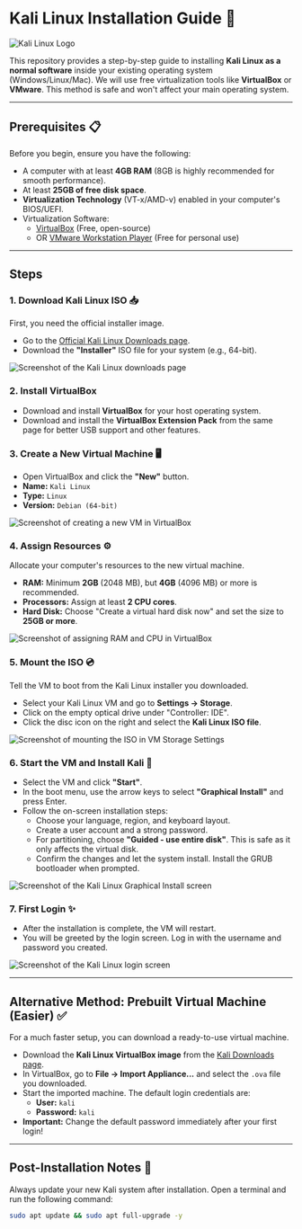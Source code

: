 # Kali Linux Installation Guide 🐧

![Kali Linux Logo](./images/kali_banner.png)

This repository provides a step-by-step guide to installing **Kali Linux as a normal software** inside your existing operating system (Windows/Linux/Mac). We will use free virtualization tools like **VirtualBox** or **VMware**. This method is safe and won't affect your main operating system.

---

## Prerequisites 📋

Before you begin, ensure you have the following:

-   A computer with at least **4GB RAM** (8GB is highly recommended for smooth performance).
-   At least **25GB of free disk space**.
-   **Virtualization Technology** (VT-x/AMD-v) enabled in your computer's BIOS/UEFI.
-   Virtualization Software:
    -   [VirtualBox](https://www.virtualbox.org/) (Free, open-source)
    -   OR [VMware Workstation Player](https://www.vmware.com/products/workstation-player.html) (Free for personal use)

---

## Steps

### 1. Download Kali Linux ISO 📥

First, you need the official installer image.

-   Go to the [Official Kali Linux Downloads page](https://www.kali.org/get-kali/#kali-installer-images).
-   Download the **"Installer"** ISO file for your system (e.g., 64-bit).

![Screenshot of the Kali Linux downloads page](./images/1-kali-download-page.png)

### 2. Install VirtualBox

-   Download and install **VirtualBox** for your host operating system.
-   Download and install the **VirtualBox Extension Pack** from the same page for better USB support and other features.

### 3. Create a New Virtual Machine 🖥️

-   Open VirtualBox and click the **"New"** button.
-   **Name:** `Kali Linux`
-   **Type:** `Linux`
-   **Version:** `Debian (64-bit)`

![Screenshot of creating a new VM in VirtualBox](./images/2-create-new-vm.png)

### 4. Assign Resources ⚙️

Allocate your computer's resources to the new virtual machine.

-   **RAM:** Minimum **2GB** (2048 MB), but **4GB** (4096 MB) or more is recommended.
-   **Processors:** Assign at least **2 CPU cores**.
-   **Hard Disk:** Choose "Create a virtual hard disk now" and set the size to **25GB or more**.

![Screenshot of assigning RAM and CPU in VirtualBox](./images/3-assign-resources.png)

### 5. Mount the ISO 💿

Tell the VM to boot from the Kali Linux installer you downloaded.

-   Select your Kali Linux VM and go to **Settings → Storage**.
-   Click on the empty optical drive under "Controller: IDE".
-   Click the disc icon on the right and select the **Kali Linux ISO file**.

![Screenshot of mounting the ISO in VM Storage Settings](./images/4-mount-iso.png)

### 6. Start the VM and Install Kali 🚀

-   Select the VM and click **"Start"**.
-   In the boot menu, use the arrow keys to select **"Graphical Install"** and press Enter.
-   Follow the on-screen installation steps:
    -   Choose your language, region, and keyboard layout.
    -   Create a user account and a strong password.
    -   For partitioning, choose **"Guided - use entire disk"**. This is safe as it only affects the virtual disk.
    -   Confirm the changes and let the system install. Install the GRUB bootloader when prompted.

![Screenshot of the Kali Linux Graphical Install screen](./images/5-graphical-install.png)

### 7. First Login ✨

-   After the installation is complete, the VM will restart.
-   You will be greeted by the login screen. Log in with the username and password you created.

![Screenshot of the Kali Linux login screen](./images/6-kali-login-screen.png)

---

## Alternative Method: Prebuilt Virtual Machine (Easier) ✅

For a much faster setup, you can download a ready-to-use virtual machine.

-   Download the **Kali Linux VirtualBox image** from the [Kali Downloads page](https://www.kali.org/get-kali/#kali-virtual-machines).
-   In VirtualBox, go to **File → Import Appliance...** and select the `.ova` file you downloaded.
-   Start the imported machine. The default login credentials are:
    -   **User:** `kali`
    -   **Password:** `kali`
-   **Important:** Change the default password immediately after your first login!

---

## Post-Installation Notes 📝

Always update your new Kali system after installation. Open a terminal and run the following command:

```bash
sudo apt update && sudo apt full-upgrade -y

```
